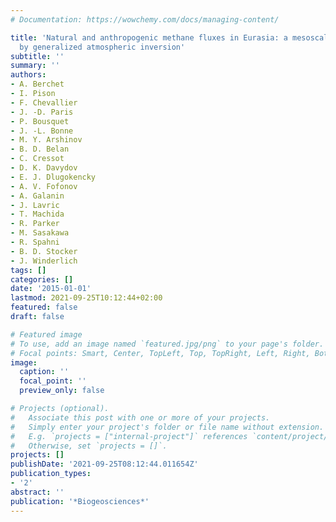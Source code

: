 ```yaml
---
# Documentation: https://wowchemy.com/docs/managing-content/

title: 'Natural and anthropogenic methane fluxes in Eurasia: a mesoscale quantification
  by generalized atmospheric inversion'
subtitle: ''
summary: ''
authors:
- A. Berchet
- I. Pison
- F. Chevallier
- J. -D. Paris
- P. Bousquet
- J. -L. Bonne
- M. Y. Arshinov
- B. D. Belan
- C. Cressot
- D. K. Davydov
- E. J. Dlugokencky
- A. V. Fofonov
- A. Galanin
- J. Lavric
- T. Machida
- R. Parker
- M. Sasakawa
- R. Spahni
- B. D. Stocker
- J. Winderlich
tags: []
categories: []
date: '2015-01-01'
lastmod: 2021-09-25T10:12:44+02:00
featured: false
draft: false

# Featured image
# To use, add an image named `featured.jpg/png` to your page's folder.
# Focal points: Smart, Center, TopLeft, Top, TopRight, Left, Right, BottomLeft, Bottom, BottomRight.
image:
  caption: ''
  focal_point: ''
  preview_only: false

# Projects (optional).
#   Associate this post with one or more of your projects.
#   Simply enter your project's folder or file name without extension.
#   E.g. `projects = ["internal-project"]` references `content/project/deep-learning/index.md`.
#   Otherwise, set `projects = []`.
projects: []
publishDate: '2021-09-25T08:12:44.011654Z'
publication_types:
- '2'
abstract: ''
publication: '*Biogeosciences*'
---
```


